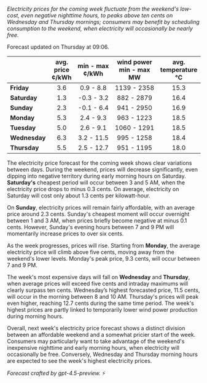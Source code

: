 *Electricity prices for the coming week fluctuate from the weekend's low-cost, even negative nighttime hours, to peaks above ten cents on Wednesday and Thursday mornings; consumers may benefit by scheduling consumption to the weekend, when electricity will occasionally be nearly free.*

Forecast updated on Thursday at 09:06.

|             | avg.<br>price<br>¢/kWh | min - max<br>¢/kWh | wind power<br>min - max<br>MW | avg.<br>temperature<br>°C |
|:------------|:----------------------:|:-------------------:|:----------------------------:|:--------------------------:|
| **Friday**      |           3.6            |     0.9 - 8.8      |         1139 - 2358          |            15.3            |
| **Saturday**    |           1.3            |    -0.3 - 3.2      |          882 - 2879          |            16.4            |
| **Sunday**      |           2.3            |    -0.1 - 6.4      |          941 - 2950          |            16.9            |
| **Monday**      |           5.3            |     2.4 - 9.3      |          963 - 1223          |            18.5            |
| **Tuesday**     |           5.0            |     2.6 - 9.1      |         1060 - 1291          |            18.5            |
| **Wednesday**   |           6.3            |    3.2 - 11.5      |          995 - 1258          |            18.4            |
| **Thursday**    |           5.5            |    2.5 - 12.7      |          951 - 1195          |            18.0            |

The electricity price forecast for the coming week shows clear variations between days. During the weekend, prices will decrease significantly, even dipping into negative territory during early morning hours on Saturday. **Saturday's** cheapest period will occur between 3 and 5 AM, when the electricity price drops to minus 0.3 cents. On average, electricity on Saturday will cost only about 1.3 cents per kilowatt-hour.

On **Sunday**, electricity prices will remain fairly affordable, with an average price around 2.3 cents. Sunday's cheapest moment will occur overnight between 1 and 3 AM, when prices briefly become negative at minus 0.1 cents. However, Sunday's evening hours between 7 and 9 PM will momentarily increase prices to over six cents.

As the week progresses, prices will rise. Starting from **Monday**, the average electricity price will climb above five cents, moving away from the weekend's lower levels. Monday's peak price, 9.3 cents, will occur between 7 and 9 PM.

The week's most expensive days will fall on **Wednesday** and **Thursday**, when average prices will exceed five cents and intraday maximums will clearly surpass ten cents. Wednesday’s highest forecasted price, 11.5 cents, will occur in the morning between 8 and 10 AM. Thursday's prices will peak even higher, reaching 12.7 cents during the same time period. The week's highest prices are partly linked to temporarily lower wind power production during morning hours.

Overall, next week's electricity price forecast shows a distinct division between an affordable weekend and a somewhat pricier start of the week. Consumers may particularly want to take advantage of the weekend's inexpensive nighttime and early morning hours, when electricity will occasionally be free. Conversely, Wednesday and Thursday morning hours are expected to see the week's highest electricity prices.

*Forecast crafted by gpt-4.5-preview.* ⚡
